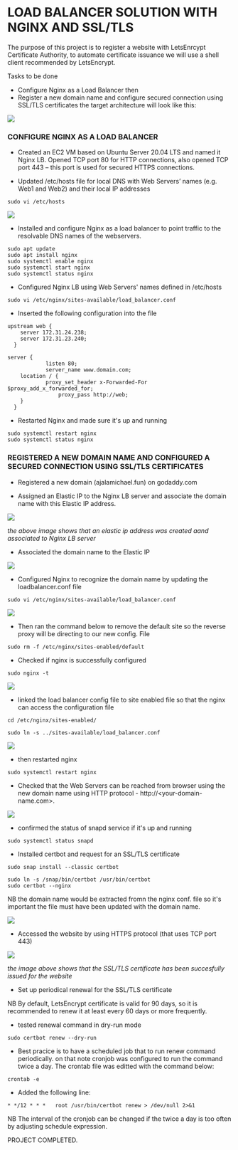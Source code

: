 # LOAD BALANCER SOLUTION WITH NGINX AND SSL/TLS

The purpose of this project is to register a website with LetsEnrcypt Certificate Authority, to automate certificate issuance we will use a shell client recommended by LetsEncrypt.

Tasks to be done

- Configure Nginx as a Load Balancer then
- Register a new domain name and configure secured connection using SSL/TLS certificates
the target architecture will look like this:

![](images/target-architecture.png)

### CONFIGURE NGINX AS A LOAD BALANCER

- Created an EC2 VM based on Ubuntu Server 20.04 LTS and named it Nginx LB. Opened TCP port 80 for HTTP connections, also opened TCP port 443 – this port is used for secured HTTPS connections.

- Updated /etc/hosts file for local DNS with Web Servers’ names (e.g. Web1 and Web2) and their local IP addresses
 
```
sudo vi /etc/hosts
```
![](images/etc-hosts.png)

- Installed and configure Nginx as a load balancer to point traffic to the resolvable DNS names of the webservers.

```
sudo apt update
sudo apt install nginx
sudo systemctl enable nginx
sudo systemctl start nginx
sudo systemctl status nginx
```

- Configured Nginx LB using Web Servers' names defined in /etc/hosts

```
sudo vi /etc/nginx/sites-available/load_balancer.conf
```

- Inserted the following configuration into the file

```
upstream web { 
    server 172.31.24.238;
    server 172.31.23.240;
  }   

server {
    		listen 80; 
    		server_name www.domain.com;
    location / {
			proxy_set_header x-Forwarded-For $proxy_add_x_forwarded_for;
      			proxy_pass http://web; 
    }
  } 
```

- Restarted Nginx and made sure it's up and running

```
sudo systemctl restart nginx
sudo systemctl status nginx
```

### REGISTERED A NEW DOMAIN NAME AND CONFIGURED A SECURED CONNECTION USING SSL/TLS CERTIFICATES

- Registered a new domain (ajalamichael.fun) on godaddy.com 

- Assigned an Elastic IP to the Nginx LB server and associate the domain name with this Elastic IP address. 

![](images/elastic-ip-address.png)

*the above image shows that an elastic ip address was created aand associated to Nginx LB server*

- Associated the domain name to the Elastic IP

![](images/godaddy.png)

- Configured Nginx to recognize the domain name by updating the loadbalancer.conf file

```
sudo vi /etc/nginx/sites-available/load_balancer.conf
```

![](images/lbconf.png)

- Then ran the command below to remove the default site so the reverse proxy will be directing to our new config. File

```
sudo rm -f /etc/nginx/sites-enabled/default
```

- Checked if nginx is successfully configured

```
sudo nginx -t
```

![](images/nginx-successful.png)

- linked the load balancer config  file to  site enabled file so that the nginx can access the configuration file

```
cd /etc/nginx/sites-enabled/

sudo ln -s ../sites-available/load_balancer.conf
```
![](images/loadbalancer.png)

- then restarted nginx 
```
sudo systemctl restart nginx
```

- Checked that the Web Servers can be reached from browser using the new domain name using HTTP protocol - http://<your-domain-name.com>.

![](images/browser.png)



- confirmed the status of snapd service if it's up and running

```
sudo systemctl status snapd
```

- Installed certbot and request for an SSL/TLS certificate
```
sudo snap install --classic certbot
```

```
sudo ln -s /snap/bin/certbot /usr/bin/certbot
sudo certbot --nginx
```

NB the domain name would be extracted fromn the nginx conf. file so it's important the file must have been updated with the domain name.

![](images/certbot-certificate.png)

- Accessed the website by using HTTPS protocol (that uses TCP port 443)

![](images/certbot.png)

*the image above shows that the SSL/TLS certificate has been succesfully issued for the website*

- Set up periodical renewal for the SSL/TLS certificate

NB By default, LetsEncrypt certificate is valid for 90 days, so it is recommended to renew it at least every 60 days or more frequently.

- tested renewal command in dry-run mode

```
sudo certbot renew --dry-run
```

- Best pracice is to have a scheduled job that to run renew command periodically. on that note cronjob was configured to run the command twice a day. The crontab file was editted with the command below:

```
crontab -e
```

- Added the following line:

```
* */12 * * *   root /usr/bin/certbot renew > /dev/null 2>&1
```

NB  The interval of the cronjob can be changed if the twice a day is too often by adjusting schedule expression.

PROJECT COMPLETED.

